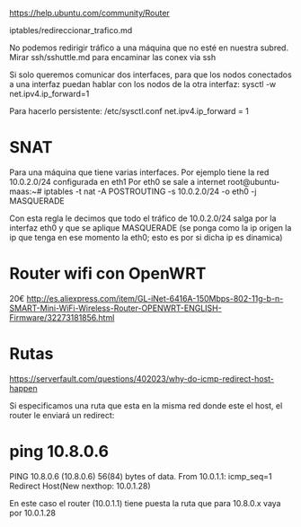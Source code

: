 <https://help.ubuntu.com/community/Router>

iptables/redireccionar_trafico.md

No podemos redirigir tráfico a una máquina que no esté en nuestra subred.
Mirar ssh/sshuttle.md para encaminar las conex via ssh

Si solo queremos comunicar dos interfaces, para que los nodos conectados a una interfaz puedan hablar con los nodos de la otra interfaz:
sysctl -w net.ipv4.ip_forward=1

Para hacerlo persistente:
/etc/sysctl.conf
net.ipv4.ip_forward = 1

# SNAT

Para una máquina que tiene varias interfaces.
Por ejemplo tiene la red 10.0.2.0/24 configurada en eth1
Por eth0 se sale a internet
root@ubuntu-maas:~# iptables -t nat -A POSTROUTING -s 10.0.2.0/24 -o eth0 -j MASQUERADE

Con esta regla le decimos que todo el tráfico de 10.0.2.0/24 salga por la interfaz eth0 y que se aplique MASQUERADE (se ponga como la ip origen la ip que tenga en ese momento la eth0; esto es por si dicha ip es dinamica)

# Router wifi con OpenWRT

20€
<http://es.aliexpress.com/item/GL-iNet-6416A-150Mbps-802-11g-b-n-SMART-Mini-WiFi-Wireless-Router-OPENWRT-ENGLISH-Firmware/32273181856.html>

# Rutas

<https://serverfault.com/questions/402023/why-do-icmp-redirect-host-happen>

Si especificamos una ruta que esta en la misma red donde este el host, el router le enviará un redirect:

# ping 10.8.0.6

PING 10.8.0.6 (10.8.0.6) 56(84) bytes of data.
From 10.0.1.1: icmp_seq=1 Redirect Host(New nexthop: 10.0.1.28)

En este caso el router (10.0.1.1) tiene puesta la ruta que para 10.8.0.x vaya por 10.0.1.28

